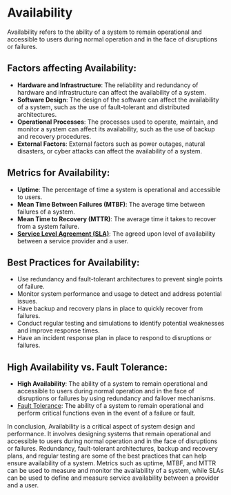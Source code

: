 # Availability

Availability refers to the ability of a system to remain operational and accessible to users during normal operation and in the face of disruptions or failures.

## Factors affecting Availability:

- **Hardware and Infrastructure**: The reliability and redundancy of hardware and infrastructure can affect the availability of a system.
- **Software Design**: The design of the software can affect the availability of a system, such as the use of fault-tolerant and distributed architectures.
- **Operational Processes**: The processes used to operate, maintain, and monitor a system can affect its availability, such as the use of backup and recovery procedures.
- **External Factors**: External factors such as power outages, natural disasters, or cyber attacks can affect the availability of a system.

## Metrics for Availability:

- **Uptime**: The percentage of time a system is operational and accessible to users.
- **Mean Time Between Failures (MTBF)**: The average time between failures of a system.
- **Mean Time to Recovery (MTTR)**: The average time it takes to recover from a system failure.
- **[Service Level Agreement (SLA)](/glossary/service-level-agreement.md)**: The agreed upon level of availability between a service provider and a user.

## Best Practices for Availability:

- Use redundancy and fault-tolerant architectures to prevent single points of failure.
- Monitor system performance and usage to detect and address potential issues.
- Have backup and recovery plans in place to quickly recover from failures.
- Conduct regular testing and simulations to identify potential weaknesses and improve response times.
- Have an incident response plan in place to respond to disruptions or failures.

## High Availability vs. Fault Tolerance:

- **High Availability**: The ability of a system to remain operational and accessible to users during normal operation and in the face of disruptions or failures by using redundancy and failover mechanisms.
- [Fault Tolerance](/glossary/fault-tolerance.md): The ability of a system to remain operational and perform critical functions even in the event of a failure or fault.

In conclusion, Availability is a critical aspect of system design and performance. It involves designing systems that remain operational and accessible to users during normal operation and in the face of disruptions or failures. Redundancy, fault-tolerant architectures, backup and recovery plans, and regular testing are some of the best practices that can help ensure availability of a system. Metrics such as uptime, MTBF, and MTTR can be used to measure and monitor the availability of a system, while SLAs can be used to define and measure service availability between a provider and a user.